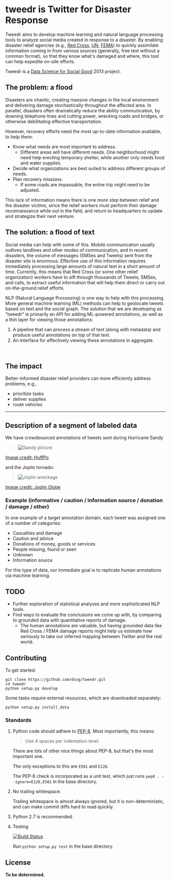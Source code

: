 # tweedr is Twitter for Disaster Response

Tweedr aims to develop machine learning and natural language processing tools to analyze social media created in response to a disaster. By enabling disaster relief agencies (e.g., [Red Cross](http://www.redcross.org/), [UN](http://www.un.org/en/), [FEMA](http://www.fema.gov/)) to quickly assimilate information coming in from various sources (generally, free text without a common format), so that they know what's damaged and where, this tool can help expedite on-site efforts.

Tweedr is a [Data Science for Social Good](http://dssg.io/) 2013 project.



## The problem: a flood

Disasters are chaotic, creating massive changes in the local environment and delivering damage stochastically throughout the affected area. In parallel, disasters often dramatically reduce the ability communication, by downing telephone lines and cutting power, wrecking roads and bridges, or otherwise debilitating effective transportation.

However, recovery efforts need the most up-to-date information available, to help them:

* Know what needs are most important to address.
    - Different areas will have different needs. One neighborhood might need help erecting temporary shelter, while another only needs food and water supplies.
* Decide what organizations are best suited to address different groups of needs.
* Plan recovery missions.
    - If some roads are impassable, the entire trip might need to be adjusted.

This lack of information means there is one more step between relief and the disaster victims, since the relief workers must perform their damage reconnaissance while out in the field, and return to headquarters to update and strategize their next venture.


## The solution: a flood of text

Social media can help with some of this. Mobile communication usually outlives landlines and other modes of communication, and in recent disasters, the volume of messages (SMSes and Tweets) sent from the disaster site is enormous. Effective use of this information requires immediately processing large amounts of natural text in a short amount of time. Currently, this means that Red Cross (or some other relief organization) workers have to sift through thousands of Tweets, SMSes, and calls, to extract useful information that will help them direct or carry out on-the-ground relief efforts.

NLP (Natural Language Processing) is one way to help with this processing. More general machine learning (ML) methods can help to geolocate tweets based on text and the social graph. The solution that we are developing as "tweedr" is primarily an API for adding ML-powered annotations, as well as a thin layer for viewing those annotations:

1. A pipeline that can process a stream of text (along with metadata) and produce useful annotations on top of that text.
2. An interface for effectively viewing these annotations in aggregate.

 
## The impact

Better-informed disaster relief providers can more efficiently address problems, e.g.,

* prioritize tasks
* deliver supplies
* route vehicles


---


## Description of a segment of labeled data

We have crowdsourced annotations of tweets sent during Hurricane Sandy

> ![Sandy picture](
http://i.huffpost.com/gadgets/slideshows/260253/slide_260253_1701938_free.jpg)

[Image credit: HuffPo](http://www.huffingtonpost.com/2012/10/30/hurricane-sandy-damage-photos-superstorm-unthinkable-aftermath_n_2044099.html)

and the Joplin tornado:

> ![Joplin wreckage](
http://d6673sr63mbv7.cloudfront.net/archive/x898210679/g00025800000000000071f2f594a33d9f9da0bc39ad9d7d1382bb008d99.jpg)

[Image credit: Joplin Globe](http://www.joplinglobe.com/local/x433426155/Widespread-damage-reported-after-tornado)

### Example (informative / caution / information source / donation / damage / other)

In one example of a target annotation domain, each tweet was assigned one of a number of categories:

* Casualties and damage
* Caution and advice
* Donations of money, goods or services
* People missing, found or seen
* Unknown
* Information source

For this type of data, our immediate goal is to replicate human annotations via machine learning.



## TODO

* Further exploration of statistical analyses and more sophisticated NLP tools.
* Find ways to evaluate the conclusions we come up with, by comparing to grounded data with quantitative reports of damage.
    - The human annotations are valuable, but having grounded data like Red Cross / FEMA damage reports might help us estimate how seriously to take our inferred mapping between Twitter and the real world.


## Contributing

To get started:

    git clone https://github.com/dssg/tweedr.git
    cd tweedr
    python setup.py develop

Some tasks require external resources, which are downloaded separately:

    python setup.py install_data

### Standards

1. Python code should adhere to [PEP-8](http://www.python.org/dev/peps/pep-0008/). Most importantly, this means:

    > Use 4 spaces per indentation level.

    There are lots of other nice things about PEP-8, but that's the most important one.

    The only exceptions to this are `E501` and `E128`.

    The PEP-8 check is incorporated as a unit test, which just runs `pep8 . --ignore=E128,E501` in the base directory.

2. No trailing whitespace.

    Trailing whitespace is almost always ignored, but it is non-deterministic, and can make commit diffs hard to read quickly.

3. Python 2.7 is recommended.

4. Testing

    [![Build Status](https://travis-ci.org/dssg/tweedr.png?branch=master)](https://travis-ci.org/dssg/tweedr)

    Run `python setup.py test` in the base directory.


## License

**To be determined.**
